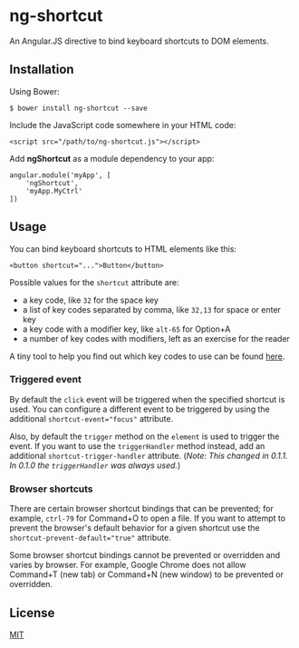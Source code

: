 ng-shortcut
===========

An Angular.JS directive to bind keyboard shortcuts to DOM elements.


Installation
------------

Using Bower:

    $ bower install ng-shortcut --save

Include the JavaScript code somewhere in your HTML code:

    <script src="/path/to/ng-shortcut.js"></script>

Add **ngShortcut** as a module dependency to your app:

    angular.module('myApp', [
        'ngShortcut',
        'myApp.MyCtrl'
    ])


Usage
-----

You can bind keyboard shortcuts to HTML elements like this:

    <button shortcut="...">Button</button>

Possible values for the `shortcut` attribute are:

* a key code, like `32` for the space key
* a list of key codes separated by comma, like `32,13` for space or enter key
* a key code with a modifier key, like `alt-65` for Option+A
* a number of key codes with modifiers, left as an exercise for the reader

A tiny tool to help you find out which key codes to use can be found [here](http://keycoder.pbsit.es/).


### Triggered event

By default the `click` event will be triggered when the specified shortcut is
used. You can configure a different event to be triggered by using the
additional `shortcut-event="focus"` attribute.

Also, by default the `trigger` method on the `element` is used to trigger the
event. If you want to use the `triggerHandler` method instead, add an
additional `shortcut-trigger-handler` attribute. (*Note: This changed in 0.1.1.
In 0.1.0 the `triggerHandler` was always used.*)


### Browser shortcuts

There are certain browser shortcut bindings that can be prevented; for example, 
`ctrl-79` for Command+O to open a file.  If you want to attempt to prevent the 
browser's default behavior for a given shortcut use the `shortcut-prevent-default="true"`
attribute.

Some browser shortcut bindings cannot be prevented or overridden and varies by browser.
For example, Google Chrome does not allow Command+T (new tab) or Command+N (new window)
to be prevented or overridden.

License
-------

[MIT](http://philippbosch.mit-license.org/)
